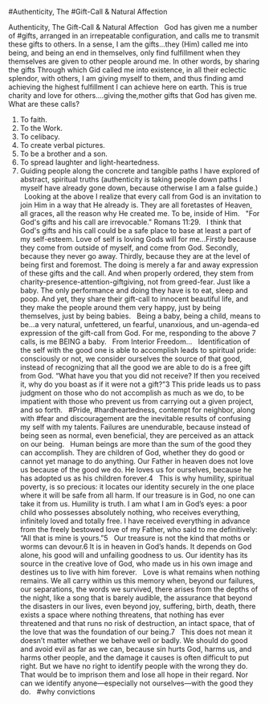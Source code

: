 #Authenticity, The #Gift-Call & Natural Affection

Authenticity, The Gift-Call & Natural Affection
 
God has given me a number of #gifts, arranged in an irrepeatable configuration, and calls me to transmit these gifts to others. In a sense, I am the gifts...they (Him) called me into being, and being an end in themselves, only find fulfillment when they themselves are given to other people around me. In other words, by sharing the gifts Through which Gid called me into existence, in all their eclectic splendor, with others, I am giving myself to them, and thus finding amd achieving the highest fulfillment I can achieve here on earth. This is true charity and love for others....giving the,mother gifts that God has given me.
 
What are these calls?
 
1. To faith.
2. To the Work.
3. To celibacy.
4. To create verbal pictures.
5. To be a brother and a son.
6. To spread laughter and light-heartedness.
 
7. Guiding people along the concrete and tangible paths I have explored of abstract, spiritual truths (authenticity is taking people down paths I myself have already gone down, because otherwise I am a false guide.)
 
Looking at the above I realize that every call from God is an invitation to join Him in a way that He already is. They are all foretastes of Heaven, all graces, all the reason why He created me. To be, inside of Him.
 
"For God's gifts and his call are irrevocable." Romans 11:29.
 
I think that God's gifts and his call could be a safe place to base at least a part of my self-esteem. Love of self is loving Gods will for me...Firstly because they come from outside of myself, and come from God. Secondly, because they never go away. Thirdly, because they are at the level of being first and foremost. The doing is merely a far and away expression of these gifts and the call. And when properly ordered, they stem from charity-presence-attention-giftgiving, not from greed-fear. Just like a baby. The only performance and doing they have is to eat, sleep and poop. And yet, they share their gift-call to innocent beautiful life, and they make the people around them very happy, just by being themselves, just by being babies.
 
Being a baby, being a child, means to be...a very natural, unfettered, un fearful, unanxious, and un-agenda-ed expression of the gift-call from God. For me, responding to the above 7 calls, is me BEING a baby.
 
From Interior Freedom...
 
Identification of the self with the good one is able to accomplish leads to spiritual pride: consciously or not, we consider ourselves the source of that good, instead of recognizing that all the good we are able to do is a free gift from God. “What have you that you did not receive? If then you received it, why do you boast as if it were not a gift?”3 This pride leads us to pass judgment on those who do not accomplish as much as we do, to be impatient with those who prevent us from carrying out a given project, and so forth.
 
#Pride, #hardheartedness, contempt for neighbor, along with #fear and discouragement are the inevitable results of confusing my self with my talents. Failures are unendurable, because instead of being seen as normal, even beneficial, they are perceived as an attack on our being.
 
Human beings are more than the sum of the good they can accomplish. They are children of God, whether they do good or cannot yet manage to do anything. Our Father in heaven does not love us because of the good we do. He loves us for ourselves, because he has adopted us as his children forever.4
 
This is why humility, spiritual poverty, is so precious: it locates our identity securely in the one place where it will be safe from all harm. If our treasure is in God, no one can take it from us. Humility is truth. I am what I am in God’s eyes: a poor child who possesses absolutely nothing, who receives everything, infinitely loved and totally free. I have received everything in advance from the freely bestowed love of my Father, who said to me definitively: “All that is mine is yours.”5
 
Our treasure is not the kind that moths or worms can devour.6 It is in heaven in God’s hands. It depends on God alone, his good will and unfailing goodness to us. Our identity has its source in the creative love of God, who made us in his own image and destines us to live with him forever.
 
Love is what remains when nothing remains. We all carry within us this memory when, beyond our failures, our separations, the words we survived, there arises from the depths of the night, like a song that is barely audible, the assurance that beyond the disasters in our lives, even beyond joy, suffering, birth, death, there exists a space where nothing threatens, that nothing has ever threatened and that runs no risk of destruction, an intact space, that of the love that was the foundation of our being.7
 
This does not mean it doesn’t matter whether we behave well or badly. We should do good and avoid evil as far as we can, because sin hurts God, harms us, and harms other people, and the damage it causes is often difficult to put right. But we have no right to identify people with the wrong they do. That would be to imprison them and lose all hope in their regard. Nor can we identify anyone—especially not ourselves—with the good they do.
 
#why
 convictions
